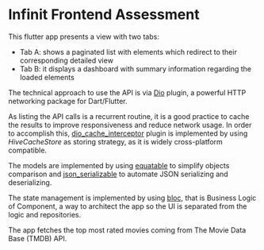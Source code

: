# Infinit Frontend Assessment

This flutter app presents a view with two tabs:

- Tab A: shows a paginated list with elements which redirect to their corresponding detailed view
- Tab B: it displays a dashboard with summary information regarding the loaded elements

The technical approach to use the API is via [Dio](https://pub.dev/packages/dio) plugin, a powerful HTTP networking package for Dart/Flutter.

As listing the API calls is a recurrent routine, it is a good practice to cache the results to improve responsiveness and reduce network usage. In order to accomplish this, [dio_cache_interceptor](https://pub.dev/packages/dio_cache_interceptor) plugin is implemented by using _HiveCacheStore_ as storing strategy, as it is widely cross-platform compatible.

The models are implemented by using [equatable](https://pub.dev/packages/equatable) to simplify objects comparison and [json_serializable](https://pub.dev/packages/json_serializable) to automate JSON serializing and deserializing.

The state management is implemented by using [bloc](flutter_bloc), that is Business Logic of Component, a way to architect the app so the UI is separated from the logic and repositories.

The app fetches the top most rated movies coming from The Movie Data Base (TMDB) API.
